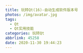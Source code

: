 ```yaml
---
title: 玩转Qt(16)-自动生成软件版本号
photos: /img/avatar.jpg
tags:
  - Qt
  - Qt实用技能
categories: 玩转Qt
abbrlink: 45258
date: 2020-11-30 19:44:23
---
```


